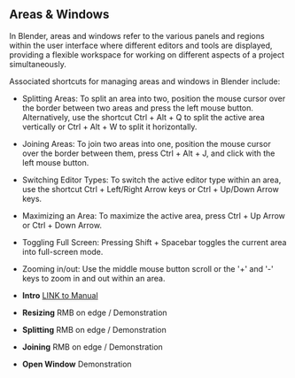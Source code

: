 ## Areas & Windows

In Blender, areas and windows refer to the various panels and regions within the user interface where different editors and tools are displayed, providing a flexible workspace for working on different aspects of a project simultaneously.

Associated shortcuts for managing areas and windows in Blender include:

* Splitting Areas: To split an area into two, position the mouse cursor over the border between two areas and press the left mouse button. Alternatively, use the shortcut Ctrl + Alt + Q to split the active area vertically or Ctrl + Alt + W to split it horizontally.
* Joining Areas: To join two areas into one, position the mouse cursor over the border between them, press Ctrl + Alt + J, and click with the left mouse button.
* Switching Editor Types: To switch the active editor type within an area, use the shortcut Ctrl + Left/Right Arrow keys or Ctrl + Up/Down Arrow keys.
* Maximizing an Area: To maximize the active area, press Ctrl + Up Arrow or Ctrl + Down Arrow.
* Toggling Full Screen: Pressing Shift + Spacebar toggles the current area into full-screen mode.
* Zooming in/out: Use the middle mouse button scroll or the '+' and '-' keys to zoom in and out within an area.

* **Intro** [LINK to Manual](https://docs.blender.org/manual/en/latest/interface/window_system/areas.html?highlight=areas)
* **Resizing** RMB on edge / Demonstration
* **Splitting** RMB on edge / Demonstration
* **Joining** RMB on edge / Demonstration
* **Open Window** Demonstration
